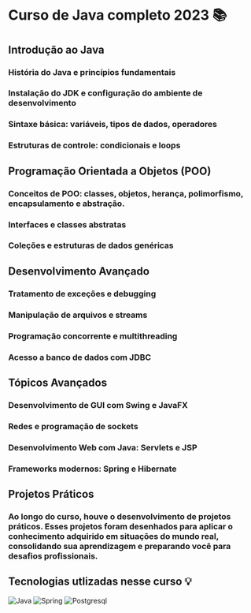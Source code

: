 # Curso de Java completo 2023 📚

## Introdução ao Java

### História do Java e princípios fundamentais
### Instalação do JDK e configuração do ambiente de desenvolvimento
### Sintaxe básica: variáveis, tipos de dados, operadores
### Estruturas de controle: condicionais e loops

## Programação Orientada a Objetos (POO)

### Conceitos de POO: classes, objetos, herança, polimorfismo, encapsulamento e abstração.
### Interfaces e classes abstratas
### Coleções e estruturas de dados genéricas

## Desenvolvimento Avançado

### Tratamento de exceções e debugging
### Manipulação de arquivos e streams
### Programação concorrente e multithreading
### Acesso a banco de dados com JDBC

## Tópicos Avançados

### Desenvolvimento de GUI com Swing e JavaFX
### Redes e programação de sockets
### Desenvolvimento Web com Java: Servlets e JSP
### Frameworks modernos: Spring e Hibernate

## Projetos Práticos

### Ao longo do curso, houve o desenvolvimento de projetos práticos. Esses projetos foram desenhados para aplicar o conhecimento adquirido em situações do mundo real, consolidando sua aprendizagem e preparando você para desafios profissionais.

## Tecnologias utlizadas nesse curso 💡
![Java](https://img.shields.io/badge/java-%23ED8B00.svg?style=for-the-badge&logo=openjdk&logoColor=white)
![Spring](https://img.shields.io/badge/Spring-6DB33F?style=for-the-badge&logo=spring&logoColor=white)
![Postgresql](https://img.shields.io/badge/PostgreSQL-316192?style=for-the-badge&logo=postgresql&logoColor=white)

##
